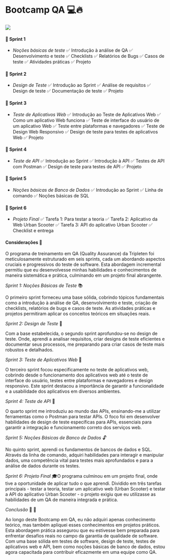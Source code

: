 # Bootcamp QA :computer::fire: 
<img src="![image](https://github.com/user-attachments/assets/a1ad4d68-0afc-4a60-bad1-6afabf7f7500)">

####  :pushpin: Sprint 1 
- *Noções básicas de teste*
:white_check_mark: Introdução à análise de QA
:white_check_mark: Desenvolvimento e teste
:white_check_mark: Checklists
:white_check_mark: Relatórios de Bugs
:white_check_mark: Casos de teste
:white_check_mark: Atividades práticas
:white_check_mark: Projeto

####  :pushpin: Sprint 2 
- *Design de Teste*
:white_check_mark: Introdução ao Sprint
:white_check_mark: Análise de requisitos
:white_check_mark: Design de teste
:white_check_mark: Documentação de teste
:white_check_mark: Projeto

####  :pushpin: Sprint 3 
- *Teste de Aplicativos Web*
:white_check_mark: Introdução ao Teste de Aplicativos Web
:white_check_mark: Como um aplicativo Web funciona
:white_check_mark: Teste de interface do usuário de um aplicativo Web
:white_check_mark: Teste entre plataformas e navegadores
:white_check_mark: Teste de Design Web Responsivo
:white_check_mark: Design de teste para testes de aplicativos Web
:white_check_mark: Projeto

####  :pushpin: Sprint 4
- *Teste de API*
:white_check_mark: Introdução ao Sprint
:white_check_mark: Introdução à API
:white_check_mark: Testes de API com Postman
:white_check_mark: Design de teste para testes de API
:white_check_mark: Projeto

####  :pushpin: Sprint 5
-  *Noções básicas de Banco de Dados*
:white_check_mark: Introdução ao Sprint
:white_check_mark: Linha de comando
:white_check_mark: Noções básicas de SQL

####  :pushpin: Sprint 6
- *Projeto Final*
:white_check_mark: Tarefa 1: Para testar a teoria
:white_check_mark: Tarefa 2: Aplicativo da Web Urban Scooter
:white_check_mark: Tarefa 3: API do aplicativo Urban Scooter
:white_check_mark: Checklist e entrega

#### Considerações :memo:

O programa de treinamento em QA (Quality Assurance) da Tripleten foi meticulosamente estruturado em seis sprints, cada um abordando aspectos cruciais e progressivos do teste de software. Esta abordagem incremental permitiu que eu desenvolvesse minhas habilidades e conhecimentos de maneira sistemática e prática, culminando em um projeto final abrangente.

*Sprint 1: Noções Básicas de Teste* :books:

O primeiro sprint forneceu uma base sólida, cobrindo tópicos fundamentais como a introdução à análise de QA, desenvolvimento e teste, criação de checklists, relatórios de bugs e casos de teste. As atividades práticas e projetos permitiram aplicar os conceitos teóricos em situações reais.

*Sprint 2: Design de Teste* :mag_right:

Com a base estabelecida, o segundo sprint aprofundou-se no design de teste. Onde, aprendi a analisar requisitos, criar designs de teste eficientes e documentar seus processos, me preparando para criar casos de teste mais robustos e detalhados.

*Sprint 3: Teste de Aplicativos Web* :crystal_ball:

O terceiro sprint focou especificamente no teste de aplicativos web, cobrindo desde o funcionamento dos aplicativos web até o teste de interface do usuário, testes entre plataformas e navegadores e design responsivo. Este sprint destacou a importância de garantir a funcionalidade e a usabilidade dos aplicativos em diversos ambientes.

*Sprint 4: Teste de API* :ghost:

O quarto sprint me introduziu ao mundo das APIs, ensinando-me a utilizar ferramentas como o Postman para testar APIs. O foco foi em desenvolver habilidades de design de teste específicas para APIs, essenciais para garantir a integração e funcionamento correto dos serviços web.

*Sprint 5: Noções Básicas de Banco de Dados* :unlock:

No quinto sprint, aprendi os fundamentos de bancos de dados e SQL. Através da linha de comando, adquiri habilidades para interagir e manipular dados, uma competência vital para testes mais aprofundados e para a análise de dados durante os testes.

*Sprint 6: Projeto Final* :mortar_board:O programa culminou em um projeto final, onde tive a oportunidade de aplicar tudo o que aprendi. Dividido em três tarefas principais - testar a teoria, testar um aplicativo web (Urban Scooter) e testar a API do aplicativo Urban Scooter - o projeto exigiu que eu utilizasse as habilidades de um QA de maneira integrada e prática.

*Conclusão* :100: :dancer:

Ao longo deste Bootcamp em QA, eu não  adquiri apenas conhecimento teórico, mas também apliquei esses conhecimentos em projetos práticos. Esta abordagem prática assegurou que eu estivesse bem preparada para enfrentar desafios reais no campo da garantia de qualidade de software. Com uma base sólida em testes de software, design de teste, testes de aplicativos web e API, bem como noções básicas de banco de dados, estou agora capacitada para contribuir eficazmente em uma equipe como QA.
